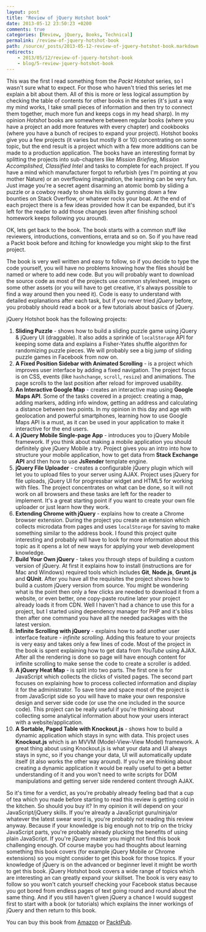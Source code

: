 ```yaml
---
layout: post
title: "Review of jQuery Hotshot book"
date: 2013-05-12 23:50:23 +0200
comments: true
categories: [Review, jQuery, Books, Technical]
permalink: /review-of-jquery-hotshot-book
path: /source/_posts/2013-05-12-review-of-jquery-hotshot-book.markdown
redirects:
    - 2013/05/12/review-of-jquery-hotshot-book
    - blog/5-review-jquery-hotshot-book
---
```


This was the first I read something from the *Packt Hotshot* series, so I wasn't sure what to expect. For those who haven't tried this series let me explain a bit about them. All of this is more or less logical assumption by checking the table of contents for other books in the series (it's just a way my mind works, I take small pieces of information and then try to connect them together, much more fun and keeps cogs in my head sharp).<!-- more --> In my opinion *Hotshot* books are somewhere between regular books (where you have a project an add more features with every chapter) and cookbooks (where you have a bunch of recipes to expand your project). Hotshot books give you a few projects (it varies but mostly 8 or 10) concentrating on some topic, but the end result is a project which with a few more additions can be made to a production application. The books have an interesting format by splitting the projects into sub-chapters like *Mission Briefing*, *Mission Accomplished*, *Classified Intel* and tasks to complete for each project. If you have a mind which manufacturer forgot to refurbish (yes I'm pointing at you mother Nature) or an overflowing imagination, the learning can be very fun. Just image you're a secret agent disarming an atomic bomb by sliding a puzzle or a cowboy ready to show his skills by gunning down a few bounties on Stack Overflow, or whatever rocks your boat. At the end of each project there is a few ideas provided how it can be expanded, but it's left for the reader to add those changes (even after finishing school homework keeps following you around).

OK, lets get back to the book. The book starts with a common stuff like reviewers, introductions, conventions, errata and so on. So if you have read a Packt book before and itching for knowledge you might skip to the first project.

The book is very well written and easy to follow, so if you decide to type the code yourself, you will have no problems knowing how the files should be named or where to add new code. But you will probably want to download the source code as most of the projects use common stylesheet, images or some other assets (or you will have to get creative, it's always possible to find a way around then you need it). Code is easy to understand with detailed explanations after each task, but if you never tried *jQuery* before, you probably should read a book or a few tutorials about basics of jQuery.

jQuery Hotshot book has the following projects:

1. **Sliding Puzzle** - shows how to build a sliding puzzle game using jQuery & jQuery UI (draggable). It also adds a sprinkle of `localStorage` API for keeping some data and explains a Fisher-Yates shuffle algorithm for randomizing puzzle pieces. We will probably see a big jump of sliding puzzle games in Facebook from now on.
2. **A Fixed Position Sidebar with Animated Scrolling** - is a project which improves user interface by adding a fixed navigation. The project focus is on CSS, events (like `hashchange`, `scroll`, `resize`) and animations. The page scrolls to the last position after reload for improved usability.
3. **An Interactive Google Map** - creates an interactive map using **Google Maps API**. Some of the tasks covered in a project: creating a map, adding markers, adding info window, getting an address and calculating a distance between two points. In my opinion in this day and age with geolocation and powerful smartphones, learning how to use Google Maps API is a must, as it can be used in your application to make it interactive for the end users.
4. **A jQuery Mobile Single-page App** - introduces you to jQuery Mobile framework. If you think about making a mobile application you should definitely give jQuery Mobile a try. Project gives you an intro into how to structure your mobile application, how to get data from **Stack Exchange API** and then how to use **JsRender** template engine.
5. **jQuery File Uploader** - creates a configurable jQuery plugin which will let you to upload files to your server using AJAX. Project uses jQuery for file uploads, jQuery UI for progressbar widget and HTML5 for working with files. The project concentrates on what can be done, so it will not work on all browsers and these tasks are left for the reader to implement. It's a great starting point if you want to create your own file uploader or just learn how they work.
6. **Extending Chrome with jQuery** - explains how to create a Chrome browser extension. During the project you create an extension which collects microdata from pages and uses `localStorage` for saving to make something similar to the address book. I found this project quite interesting and probably will have to look for more information about this topic as it opens a lot of new ways for applying your web development knowledge.
7. **Build Your Own jQuery** - takes you through steps of building a custom version of jQuery. At first it explains how to install (instructions are for Mac and Windows) required tools which includes **Git**, **Node.js**, **Grunt.js** and **QUnit**. After you have all the requisites the project shows how to build a custom jQuery version from source. You might be wondering what is the point then only a few clicks are needed to download it from a website, or even better, one copy-paste routine later your project already loads it from CDN. Well I haven't had a chance to use this for a project, but I started using dependency manager for PHP and it's bliss then after one command you have all the needed packages with the latest version.
8. **Infinite Scrolling with jQuery** - explains how to add another user interface feature - *infinite scrolling*. Adding this feature to your projects is very easy and takes only a few lines of code. Most of the project in the book is spent explaining how to get data from *YouTube* using AJAX. After all the rendering is done so page will have enough content for infinite scrolling to make sense the code to create a scroller is added.
9. **A jQuery Heat Map** - is split into two parts. The first one is for JavaScript which collects the clicks of visited pages. The second part focuses on explaining how to process collected information and display it for the administrator. To save time and space most of the project is from JavaScript side so you will have to make your own responsive design and server side code (or use the one included in the source code). This project can be really useful if you're thinking about collecting some analytical information about how your users interact with a website/application.
10. **A Sortable, Paged Table with Knockout.js** - shows how to build a dynamic application which stays in sync with data. This project uses **Knockout.js** which is an MVVM (Model-View-View Model) framework. A great thing about using Knockout.js is what your data and UI always stays in sync, so if you change your data, UI will automatically update itself (it also works the other way around). If you're are thinking about creating a dynamic application it would be really useful to get a better understanding of it and you won't need to write scripts for DOM manipulations and getting server side rendered content through AJAX.

So it's time for a verdict, as you're probably already feeling bad that a cup of tea which you made before starting to read this review is getting cold in the kitchen. So should you buy it? In my opinion it will depend on your JavaScript/jQuery skills. If you're already a JavaScript guru/ninja/or whatever the latest swear word is, you're probably not reading this review anyway. Because if your knowledge is big enough not to trip on the tricky JavaScript parts, you're probably already plucking the benefits of using plain JavaScript. If you're jQuery master you might not find this book challenging enough. Of course maybe you had thoughts about learning something this book covers (for example jQuery Mobile or Chrome extensions) so you might consider to get this book for those topics. If your knowledge of jQuery is on the advanced or beginner level it might be worth to get this book. jQuery Hotshot book covers a wide range of topics which are interesting an can greatly expand your skillset. The book is very easy to follow so you won't catch yourself checking your Facebook status because you got bored from endless pages of text going round and round about the same thing. And if you still haven't given jQuery a chance I would suggest first to start with a book (or tutorials) which explains the inner workings of jQuery and then return to this book.

You can buy this book from [Amazon][amazon-buy-link] or [PacktPub][packtpub-buy-link].

[amazon-buy-link]: http://www.amazon.com/gp/product/1849519102/ref=as_li_ss_tl?ie=UTF8&amp;camp=1789&amp;creative=390957&amp;creativeASIN=1849519102&amp;linkCode=as2&amp;tag=if015-20
[packtpub-buy-link]: http://www.packtpub.com/jquery-hotshot/book
